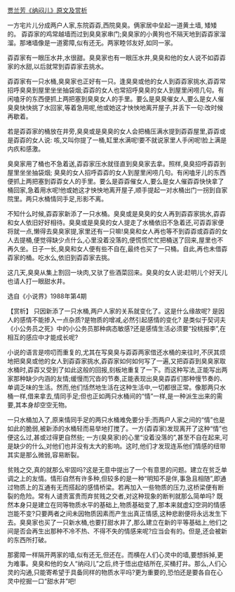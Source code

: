 [贾兰芳《纳闷儿》原文及赏析](https://www.vrrw.net/wx/15257.html)

一方宅片儿分成两户人家,东院孬孬,西院臭臭。俩家居中垒起一道黄土墙, 矮矮的。 孬孬家的鸡常越墙而过到臭臭家串门;臭臭家的小黄狗也不隔天地到孬孬家溜溜。那堵墙像是一道雾障,似有还无。两家睦邻友好,如同一家。

孬孬家有一眼压水井,水很甜。臭臭家也有一眼压水井,臭臭和他的女人说不如孬孬家的水甜,以后就常到孬孬家去挑水。

孬孬家有一只水桶,臭臭家也正好有一只。逢臭臭或他的女人到孬孬家挑水,孬孬常招呼臭臭到屋里坐坐抽袋烟;孬孬的女人也常招呼臭臭的女人到屋里闲唠几句。有闲嗑牙的东西便抓上两把塞到臭臭女人的手里。要么是臭臭催女人,要么是女人催臭臭快快挑了水回家,等着急用呢,他或她这才怏怏地离开屋子,并丢下一句:改时候再歇着。

若是孬孬家的桶放在井旁,臭臭或是臭臭的女人会把桶压满水提到孬孬屋里,孬孬或是孬孬的女人说: 咳,又叫你提了一桶,缸里水满呢!要不就说家里人手闲呢!脸上满是内疚和感激。

臭臭家用了桶也不急着送,孬孬家压水就径直到臭臭家去拿。照样,臭臭招呼孬孬到屋里坐坐抽袋烟; 臭臭的女人招呼孬孬的女人到屋里闲唠几句。有闲嗑牙儿的东西便抓上两把塞到孬孬女人的手里。要么是孬孬催女人,要么是女人催孬孬快快拿了桶回家,急着用水呢!他或她这才怏怏地离开屋子,顺手提起一对水桶出门一拐到自家院里。两只水桶情同手足,形影不离。

不知什么时候,孬孬家新添了一只水桶。臭臭或是臭臭的女人再到孬孬家挑水,孬孬和女人依旧好好相待。臭臭或是臭臭的女人提走了水桶依旧不急着还,可孬孬家便将就一点,懒得去臭臭家提,家里还有一只嘛!臭臭和女人再也等不到孬孬或孬孬的女人去提桶,便觉得缺少点什么,心里没着没落的,便慌慌忙忙把桶送了回来,屋里也不再久坐。日子一长,臭臭和女人便有些不自在,最终也买了一只桶。自此,再也未借孬孬家的桶。吃水么,依旧到孬孬家去挑。

这几天,臭臭从集上割回一块肉,又驮了些酒菜回来。臭臭的女人说:赶明儿个好天儿也请人打一眼甜水井。

选自《小说界》1988年第4期



【赏析】 只因新添了一只水桶,两户人家的关系就变化了。这是什么缘故呢? 是因人的感情不能掺入一点杂质?是物质的增减,必然引起感情的变化? 是类似于契诃夫《小公务员之死》中的小公务员那种病态敏感?还是感情生活必须要“投桃报李”,在相互的感应中才能成长呢?

小说的语言是唠叨而重复的,尤其在写臭臭与孬孬两家借还水桶的来往时,不厌其烦地把臭臭或他的女人到孬孬家挑水,孬孬家如何如何写了一遍,又把孬孬到臭臭家取水桶时,孬孬又受到了如此这般的回报,刻板地重复了一下。而这种写法,正能写出两家那种缺少内涵的友情;缓慢而冗沓的节奏,正能表现出臭臭孬孬们那种慢节奏的、单调乏味的生活。然而,他们恬然地生活在这种生活中,一切都很正常。像那两只水桶一样,借来拿去,情同手足;但也正如两只水桶间的“情”一样,是一种派生出来的需要,其本身却空空无物。

一只水桶加入了,原来情同手足的两只水桶难免要分手;而两户人家之间的“情”也是如此的脆弱,被新添的水桶轻而易举地打搅了。一方(孬孬家)发现离开了这种“情”也便这么过,甚或过得更自然些; 一方(臭臭家)的心里“没着没落的”,甚至不自在起来,可是缺少的什么,对他们也并没有太大的影响。这时,他们才发现连系他们情感的纽带其实是那么微弱,容易断裂。

贫贱之交,真的就那么牢固吗?这是无意中提出了一个有意思的问题。建立在贫乏单调之上的友情。情形自然有许多种,但较多的是一种“明知不是伴,事急且相随”,即通过物质上的互通有无而搭起的感情桥梁。若再加入一些物质的压力,这桥梁便有断裂的危险。常有人谴责富贵而弃贫贱之交者,对这种现象的断判就那么简单吗? 既然本身只是建立在同等物质水平的基础上,物质基础变了,那本来就虚幻空洞的情感岂能不变?只要两者之间未因物质因素而产生出真正情感,这种悲剧便将永远发生下去。臭臭家也买了一只新水桶,也要打甜水井了,那么建立在新的平等基础上,他们之间是否会再生出那种不冷不热、不得不失的情感来呢?应当会有的。但是,还会被新的东西所打破。

那雾障一样隔开两家的墙,似有还无,但还在。而横在人们心灵中的墙,要想拆掉,更为难事。臭臭和他的女人“纳闷儿”之后,终于悟出症结所在,买桶打井。那么,人们心灵的沟通,只能寄希望于具备同样的物质水平吗?更为重要的,恐怕还是要各自在心灵中挖掘一口“甜水井”吧!

